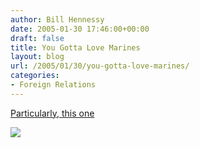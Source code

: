 ```yaml
---
author: Bill Hennessy
date: 2005-01-30 17:46:00+00:00
draft: false
title: You Gotta Love Marines
layout: blog
url: /2005/01/30/you-gotta-love-marines/
categories:
- Foreign Relations
---
```


[Particularly, this one](https://www.cnn.com/2005/US/01/29/iraq.bombing.cpl.sevens.ap/index.html)

![](https://blog.billhennessy.com/aggbug.aspx?PostID=967)

